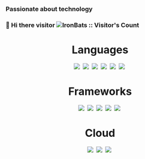 ### Passionate about technology

### 👋 Hi there visitor <img src="https://profile-counter.glitch.me/{ironbats}/count.svg" alt="IronBats :: Visitor's Count" />

<div align="center">

# Languages

[<img src="https://img.shields.io/badge/java-007396.svg?&style=for-the-badge&logo=java&logoColor=white"/>][java]&nbsp;
[<img src="https://img.shields.io/badge/groovy-4298B8.svg?&style=for-the-badge&logo=apache-groovy&logoColor=white"/>][groovy]&nbsp;
[<img src="https://img.shields.io/badge/kotlin-0095D5.svg?&style=for-the-badge&logo=kotlin&logoColor=white"/>][kotlin]&nbsp;
[<img src="https://img.shields.io/badge/python-3776AB.svg?&style=for-the-badge&logo=python&logoColor=white"/>][python]&nbsp;
[<img src="https://img.shields.io/badge/javascript-F7DF1E.svg?&style=for-the-badge&logo=javascript&logoColor=white"/>][javascript]&nbsp;
[<img src="https://img.shields.io/badge/Go-00ADD8?style=for-the-badge&logo=go&logoColor=white"/>][go-lang]&nbsp;

  
[java]: https://en.wikipedia.org/wiki/Java_(programming_language)
[groovy]: https://en.wikipedia.org/wiki/Groovy_(programming_language)
[kotlin]: https://en.wikipedia.org/wiki/Kotlin_(programming_language)
[python]: https://en.wikipedia.org/wiki/Python_(programming_language)
[javascript]: https://en.wikipedia.org/wiki/JavaScript_(programming_language)
[go-lang]: https://pt.wikipedia.org/wiki/Go_(linguagem_de_programa%C3%A7%C3%A3o)
</div>

<div align="center">


# Frameworks

[<img src="https://img.shields.io/badge/Docker-2CA5E0?style=for-the-badge&logo=docker&logoColor=white"/>][docker]&nbsp;
[<img src="https://img.shields.io/badge/kubernetes-326ce5.svg?&style=for-the-badge&logo=kubernetes&logoColor=white"/>][kubernetes]&nbsp;
[<img src="https://img.shields.io/badge/Yarn-2C8EBB?style=for-the-badge&logo=yarn&logoColor=white"/>][yarn]&nbsp;
[<img src="https://img.shields.io/badge/Spring-6DB33F?style=for-the-badge&logo=spring&logoColor=white"/>][spring]&nbsp;
[<img src="https://img.shields.io/badge/redis-CC0000.svg?&style=for-the-badge&logo=redis&logoColor=white"/>][redis]&nbsp;

  
[docker]: https://www.docker.com/
[kubernetes]: https://kubernetes.io/pt-br/
[yarn]: https://yarnpkg.com/
[spring]: https://spring.io/
[redis]: https://redis.io/

  
</div>

<div align="center">


# Cloud

[<img src="https://img.shields.io/badge/Amazon_AWS-FF9900?style=for-the-badge&logo=amazonaws&logoColor=white"/>][aws]&nbsp;
[<img src="https://img.shields.io/badge/Google_Cloud-4285F4?style=for-the-badge&logo=google-cloud&logoColor=white"/>][gcp]&nbsp;
[<img src="https://img.shields.io/badge/Heroku-430098?style=for-the-badge&logo=heroku&logoColor=white"/>][heroku]&nbsp;

  
[aws]: https://aws.amazon.com/
[gcp]: https://cloud.google.com/
[heroku]: https://www.heroku.com/

</div>
